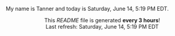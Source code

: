 My name is Tanner and today is Saturday, June 14, 5:19 PM EDT.

<p align="center">This <i>README</i> file is generated <b>every 3 hours</b>!</br>Last refresh: Saturday, June 14, 5:19 PM EDT<br /></p>
